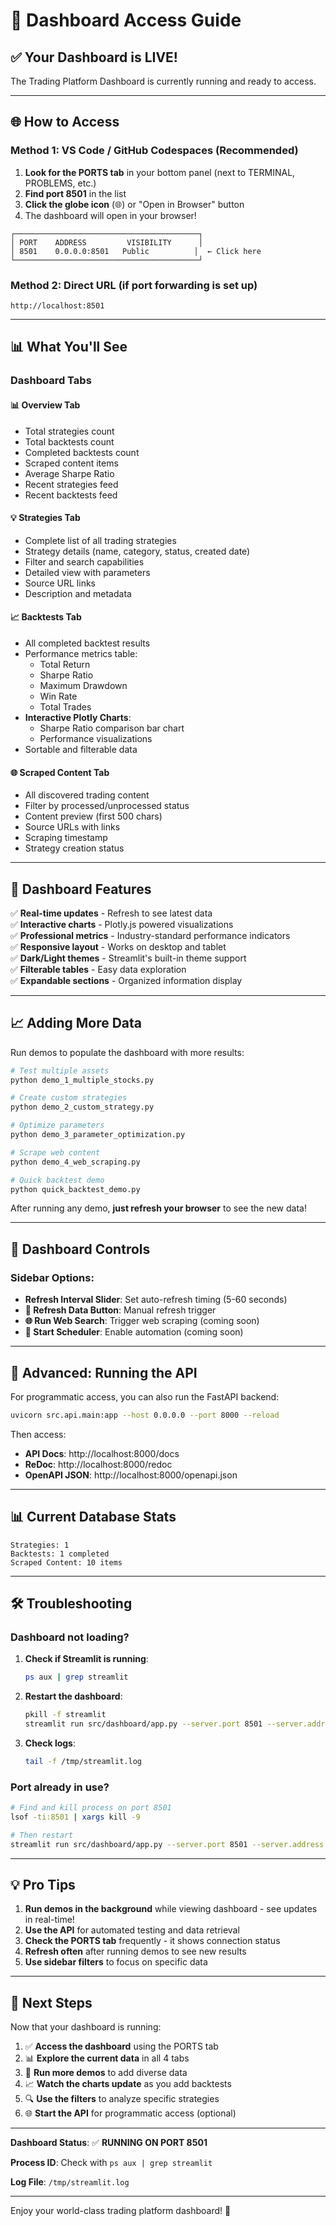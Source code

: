 # 🎯 Dashboard Access Guide

## ✅ Your Dashboard is LIVE!

The Trading Platform Dashboard is currently running and ready to access.

---

## 🌐 How to Access

### Method 1: VS Code / GitHub Codespaces (Recommended)

1. **Look for the PORTS tab** in your bottom panel (next to TERMINAL, PROBLEMS, etc.)
2. **Find port 8501** in the list
3. **Click the globe icon** (🌐) or "Open in Browser" button
4. The dashboard will open in your browser!

```
┌─────────────────────────────────────────┐
│ PORT    ADDRESS         VISIBILITY      │
│ 8501    0.0.0.0:8501   Public          │  ← Click here
└─────────────────────────────────────────┘
```

### Method 2: Direct URL (if port forwarding is set up)

```
http://localhost:8501
```

---

## 📊 What You'll See

### Dashboard Tabs

#### 📊 **Overview Tab**
- Total strategies count
- Total backtests count  
- Completed backtests count
- Scraped content items
- Average Sharpe Ratio
- Recent strategies feed
- Recent backtests feed

#### 💡 **Strategies Tab**
- Complete list of all trading strategies
- Strategy details (name, category, status, created date)
- Filter and search capabilities
- Detailed view with parameters
- Source URL links
- Description and metadata

#### 📈 **Backtests Tab**
- All completed backtest results
- Performance metrics table:
  - Total Return
  - Sharpe Ratio
  - Maximum Drawdown
  - Win Rate
  - Total Trades
- **Interactive Plotly Charts**:
  - Sharpe Ratio comparison bar chart
  - Performance visualizations
- Sortable and filterable data

#### 🌐 **Scraped Content Tab**
- All discovered trading content
- Filter by processed/unprocessed status
- Content preview (first 500 chars)
- Source URLs with links
- Scraping timestamp
- Strategy creation status

---

## 🎨 Dashboard Features

✅ **Real-time updates** - Refresh to see latest data  
✅ **Interactive charts** - Plotly.js powered visualizations  
✅ **Professional metrics** - Industry-standard performance indicators  
✅ **Responsive layout** - Works on desktop and tablet  
✅ **Dark/Light themes** - Streamlit's built-in theme support  
✅ **Filterable tables** - Easy data exploration  
✅ **Expandable sections** - Organized information display  

---

## 📈 Adding More Data

Run demos to populate the dashboard with more results:

```bash
# Test multiple assets
python demo_1_multiple_stocks.py

# Create custom strategies
python demo_2_custom_strategy.py

# Optimize parameters
python demo_3_parameter_optimization.py

# Scrape web content
python demo_4_web_scraping.py

# Quick backtest demo
python quick_backtest_demo.py
```

After running any demo, **just refresh your browser** to see the new data!

---

## 🔄 Dashboard Controls

### Sidebar Options:
- **Refresh Interval Slider**: Set auto-refresh timing (5-60 seconds)
- **🔄 Refresh Data Button**: Manual refresh trigger
- **🌐 Run Web Search**: Trigger web scraping (coming soon)
- **🤖 Start Scheduler**: Enable automation (coming soon)

---

## 🚀 Advanced: Running the API

For programmatic access, you can also run the FastAPI backend:

```bash
uvicorn src.api.main:app --host 0.0.0.0 --port 8000 --reload
```

Then access:
- **API Docs**: http://localhost:8000/docs
- **ReDoc**: http://localhost:8000/redoc
- **OpenAPI JSON**: http://localhost:8000/openapi.json

---

## 📊 Current Database Stats

```
Strategies: 1
Backtests: 1 completed
Scraped Content: 10 items
```

---

## 🛠️ Troubleshooting

### Dashboard not loading?

1. **Check if Streamlit is running**:
   ```bash
   ps aux | grep streamlit
   ```

2. **Restart the dashboard**:
   ```bash
   pkill -f streamlit
   streamlit run src/dashboard/app.py --server.port 8501 --server.address 0.0.0.0
   ```

3. **Check logs**:
   ```bash
   tail -f /tmp/streamlit.log
   ```

### Port already in use?

```bash
# Find and kill process on port 8501
lsof -ti:8501 | xargs kill -9

# Then restart
streamlit run src/dashboard/app.py --server.port 8501 --server.address 0.0.0.0
```

---

## 💡 Pro Tips

1. **Run demos in the background** while viewing dashboard - see updates in real-time!
2. **Use the API** for automated testing and data retrieval
3. **Check the PORTS tab** frequently - it shows connection status
4. **Refresh often** after running demos to see new results
5. **Use sidebar filters** to focus on specific data

---

## 🎯 Next Steps

Now that your dashboard is running:

1. ✅ **Access the dashboard** using the PORTS tab
2. 📊 **Explore the current data** in all 4 tabs
3. 🚀 **Run more demos** to add diverse data
4. 📈 **Watch the charts update** as you add backtests
5. 🔍 **Use the filters** to analyze specific strategies
6. 🌐 **Start the API** for programmatic access (optional)

---

**Dashboard Status**: ✅ **RUNNING ON PORT 8501**

**Process ID**: Check with `ps aux | grep streamlit`

**Log File**: `/tmp/streamlit.log`

---

Enjoy your world-class trading platform dashboard! 🎉
